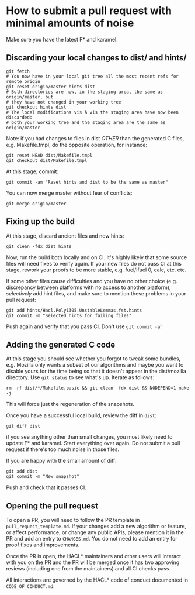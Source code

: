 How to submit a pull request with minimal amounts of noise
==========================================================

Make sure you have the latest F\* and karamel.

Discarding your local changes to dist/ and hints/
-------------------------------------------------

```
git fetch
# You now have in your local git tree all the most recent refs for remote origin
git reset origin/master hints dist
# Both directories are now, in the staging area, the same as origin/master, but
# they have not changed in your working tree
git checkout hints dist
# The local modifications vis à vis the staging area have now been discarded:
# both your working tree and the staging area are the same as origin/master
```

Note: if you had changes to files in dist *OTHER* than the generated C files,
e.g. Makefile.tmpl, do the opposite operation, for instance:

```
git reset HEAD dist/Makefile.tmpl
git checkout dist/Makefile.tmpl
```

At this stage, commit:

```
git commit -am "Reset hints and dist to be the same as master"
```

You can now merge master without fear of conflicts:

```
git merge origin/master
```

Fixing up the build
-------------------

At this stage, discard ancient files and new hints:

```
git clean -fdx dist hints
```

Now, run the build both locally and on CI. It's highly likely that some source
files will need fixes to verify again. If your new files do not pass CI at this
stage, rework your proofs to be more stable, e.g. fuel/ifuel 0, calc, etc. etc.

If some other files cause difficulties and you have no other choice (e.g.
discrepancy between platforms with no access to another platform), *selectively*
add hint files, and make sure to mention these problems in your pull request:

```
git add hints/Hacl.Poly1305.UnstableLemmas.fst.hints
git commit -m "Selected hints for failing files"
```

Push again and verify that you pass CI. Don't use `git commit -a`!

Adding the generated C code
---------------------------

At this stage you should see whether you forgot to tweak some bundles, e.g.
Mozilla only wants a subset of our algorithms and maybe you want to disable
yours for the time being so that it doesn't appear in the dist/mozilla
directory. Use `git status` to see what's up. Iterate as follows:

```
rm -rf dist/*/Makefile.basic && git clean -fdx dist && NODEPEND=1 make -j
```

This will force just the regeneration of the snapshots.

Once you have a successful local build, review the diff in `dist`:

```
git diff dist
```

if you see anything other than small changes, you most likely need to update F\*
and karamel. Start everything over again. Do not submit a pull request if
there's too much noise in those files.

If you are happy with the small amount of diff:

```
git add dist
git commit -m "New snapshot"
```

Push and check that it passes CI.

Opening the  pull request
-------------------------

To open a PR, you will need to follow the PR template in `pull_request_template.md`.
If your changes add a new algorithm or feature, or affect performance,
or change any public APIs, please mention it in the PR and add an entry to `CHANGES.md`.
You do not need to add an entry for proof fixes and improvements.

Once the PR is open, the HACL* maintainers and other users will interact with you
on the PR and the PR will be merged once it has two approving reviews (including
one from the maintainers) and all CI checks pass.

All interactions are governed by the HACL* code of conduct documented in `CODE_OF_CONDUCT.md`.
